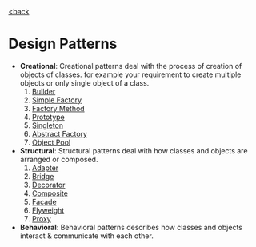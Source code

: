 [<back](README.md)

# Design Patterns
* **Creational**: Creational patterns deal with the process of creation of objects of classes. for example your requirement to create multiple objects or only single object of a class.
    1. [Builder](./designpattern/01builder.md)
    2. [Simple Factory](./designpattern/02simplefactory.md)
    3. [Factory Method](./designpattern/03factorymethod.md)
	4. [Prototype](./designpattern/04prototype.md)
    5. [Singleton](./designpattern/05singleton.md)
    6. [Abstract Factory](./designpattern/06abstractfactory.md)
    7. [Object Pool](./designpattern/07objectpool.md)
* **Structural**: Structural patterns deal with how classes and objects are arranged or composed.
    1. [Adapter](./designpattern/08adapter.md)
    2. [Bridge](./designpattern/09bridge.md)
    3. [Decorator](./designpattern/10decorator.md)
    4. [Composite](./designpattern/11composite.md)
    5. [Facade](./designpattern/12facade.md)
    6. [Flyweight](./designpattern/13flyweight.md)
    7. [Proxy](./designpattern/14proxy.md)
* **Behavioral**: Behavioral patterns describes how classes and objects interact & communicate with each other.




